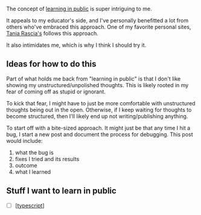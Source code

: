 The concept of [learning in
public](https://www.swyx.io/writing/learn-in-public/) is super intriguing to me.

It appeals to my educator's side, and I've personally benefitted a lot from
others who've embraced this approach. One of my favorite personal sites, [Tania
Rascia's](https://www.taniarascia.com/) follows this approach.

It also intimidates me, which is why I think I should try it.

## Ideas for how to do this

Part of what holds me back from "learning in public" is that I don't like
showing my unstructured/unpolished thoughts. This is likely rooted in my fear of
coming off as stupid or ignorant.

To kick that fear, I might have to just be more comfortable with unstructured
thoughts being out in the open. Otherwise, if I keep waiting for thoughts to
become structured, then I'll likely end up not writing/publishing anything.

To start off with a bite-sized approach. It might just be that any time I hit a
bug, I start a new post and document the process for debugging. This post would
include:

1. what the bug is
2. fixes I tried and its results
3. outcome
4. what I learned

## Stuff I want to learn in public

- [ ] [[typescript]]

[//begin]: # "Autogenerated link references for markdown compatibility"
[typescript]: typescript "Typescript"
[//end]: # "Autogenerated link references"
